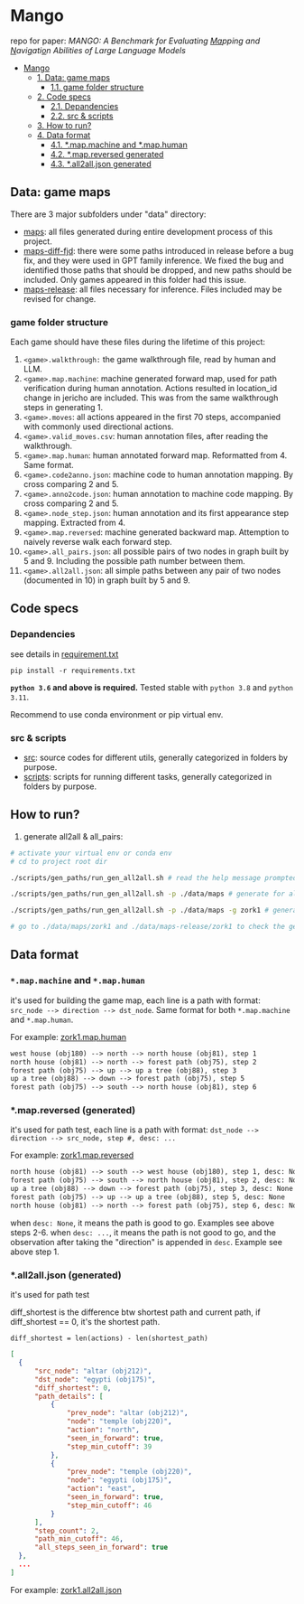 # Mango

repo for paper: *MANGO: A Benchmark for Evaluating <u>Ma</u>pping and <u>N</u>avi<u>g</u>ati<u>o</u>n Abilities of Large Language Models*

<!-- TOC -->

- [Mango](#mango)
    - [1. Data: game maps](#1-data-game-maps)
        - [1.1. game folder structure](#11-game-folder-structure)
    - [2. Code specs](#2-code-specs)
        - [2.1. Depandencies](#21-depandencies)
        - [2.2. src & scripts](#22-src--scripts)
    - [3. How to run?](#3-how-to-run)
    - [4. Data format](#4-data-format)
        - [4.1. *.map.machine and *.map.human](#41-mapmachine-and-maphuman)
        - [4.2. *.map.reversed generated](#42-mapreversed-generated)
        - [4.3. *.all2all.json generated](#43-all2alljson-generated)

<!-- /TOC -->

## Data: game maps

There are 3 major subfolders under "data" directory:

- [maps](./data/maps): all files generated during entire development process of this project.
- [maps-diff-fjd](./data/maps-diff-fjd): there were some paths introduced in release before a bug fix, and they were used in GPT family inference. We fixed the bug and identified those paths that should be dropped, and new paths should be included. Only games appeared in this folder had this issue.
- [maps-release](./data/maps-release): all files necessary for inference. Files included may be revised for change.

### game folder structure

Each game should have these files during the lifetime of this project:

1. `<game>.walkthrough:` the game walkthrough file, read by human and LLM.
2. `<game>.map.machine`: machine generated forward map, used for path verification during human annotation. Actions resulted in location_id change in jericho are included. This was from the same walkthrough steps in generating 1.
3. `<game>.moves`: all actions appeared in the first 70 steps, accompanied with commonly used directional actions.
4. `<game>.valid_moves.csv`: human annotation files, after reading the walkthrough.
5. `<game>.map.human`: human annotated forward map. Reformatted from 4. Same format.
6. `<game>.code2anno.json`: machine code to human annotation mapping. By cross comparing 2 and 5.
7. `<game>.anno2code.json`: human annotation to machine code mapping. By cross comparing 2 and 5.
8. `<game>.node_step.json`: human annotation and its first appearance step mapping. Extracted from 4.
9. `<game>.map.reversed`: machine generated backward map. Attemption to naively reverse walk each forward step.
10. `<game>.all_pairs.json`: all possible pairs of two nodes in graph built by 5 and 9. Including the possible path number between them.
11. `<game>.all2all.json`: all simple paths between any pair of two nodes (documented in 10) in graph built by 5 and 9.

## Code specs

### Depandencies

see details in [requirement.txt](./requirements.txt)

`pip install -r requirements.txt`

**`python 3.6` and above is required.** Tested stable with `python 3.8` and `python 3.11`.

Recommend to use conda environment or pip virtual env.

### src & scripts

- [src](./src/): source codes for different utils, generally categorized in folders by purpose.
- [scripts](./scripts/): scripts for running different tasks, generally categorized in folders by purpose.

## How to run?

1. generate all2all & all_pairs:
```bash
# activate your virtual env or conda env
# cd to project root dir

./scripts/gen_paths/run_gen_all2all.sh # read the help message prompted

./scripts/gen_paths/run_gen_all2all.sh -p ./data/maps # generate for all games

./scripts/gen_paths/run_gen_all2all.sh -p ./data/maps -g zork1 # generate for zork1 only

# go to ./data/maps/zork1 and ./data/maps-release/zork1 to check the generated files
```

## Data format

### `*.map.machine` and `*.map.human`

it's used for building the game map, each line is a path with format: `src_node --> direction --> dst_node`. Same format for both `*.map.machine` and `*.map.human`.

For example: [zork1.map.human](./data/maps/zork1/zork1.map.human)

```txt
west house (obj180) --> north --> north house (obj81), step 1
north house (obj81) --> north --> forest path (obj75), step 2
forest path (obj75) --> up --> up a tree (obj88), step 3
up a tree (obj88) --> down --> forest path (obj75), step 5
forest path (obj75) --> south --> north house (obj81), step 6
```

### *.map.reversed (generated)

it's used for path test, each line is a path with format: `dst_node --> direction --> src_node, step #, desc: ...`

For example: [zork1.map.reversed](./data/maps/zork1/zork1.map.reversed)

```txt
north house (obj81) --> south --> west house (obj180), step 1, desc: North of House || You are facing the north side of a white house. There is no door here, and all the windows are boarded up. To the north a narrow path winds through the trees.
forest path (obj75) --> south --> north house (obj81), step 2, desc: None
up a tree (obj88) --> down --> forest path (obj75), step 3, desc: None
forest path (obj75) --> up --> up a tree (obj88), step 5, desc: None
north house (obj81) --> north --> forest path (obj75), step 6, desc: None
```

when `desc: None`, it means the path is good to go. Examples see above steps 2-6.
when `desc: ...`, it means the path is not good to go, and the observation after taking the "direction" is appended in `desc`. Example see above step 1.

### *.all2all.json (generated)

it's used for path test

diff_shortest is the difference btw shortest path and current path, if diff_shortest == 0, it's the shortest path.

`diff_shortest = len(actions) - len(shortest_path)`

  ```json
  [
    {
        "src_node": "altar (obj212)",
        "dst_node": "egypti (obj175)",
        "diff_shortest": 0,
        "path_details": [
            {
                "prev_node": "altar (obj212)",
                "node": "temple (obj220)",
                "action": "north",
                "seen_in_forward": true,
                "step_min_cutoff": 39
            },
            {
                "prev_node": "temple (obj220)",
                "node": "egypti (obj175)",
                "action": "east",
                "seen_in_forward": true,
                "step_min_cutoff": 46
            }
        ],
        "step_count": 2,
        "path_min_cutoff": 46,
        "all_steps_seen_in_forward": true
    },
    ...
  ]
  ```

  For example: [zork1.all2all.json](./data/maps/zork1/zork1.all2all.json)
